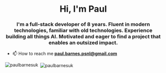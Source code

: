 <h1 align="center">Hi, I'm Paul</h1>
<h3 align="center">I'm a full-stack developer of 8 years. Fluent in modern technologies, familiar with old technologies. Experience building all things AI. Motivated and eager to find a project that enables an outsized impact.</h3>

- 📫 How to reach me **paul.barnes.psnl@gmail.com**

<p><img align="left" src="https://github-readme-stats.vercel.app/api/top-langs?username=paulbarnesuk&show_icons=true&locale=en&layout=compact" alt="paulbarnesuk" /></p>

<p>&nbsp;<img align="center" src="https://github-readme-stats.vercel.app/api?username=paulbarnesuk&show_icons=true&locale=en" alt="paulbarnesuk" /></p>
